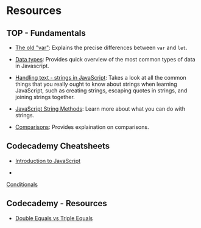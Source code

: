 # Resources

## TOP - Fundamentals
- [The old "var"](https://javascript.info/var): Explains the precise differences between 
`var` and `let`.

- [Data types](https://javascript.info/types): Provides quick overview of the most 
common types of data in Javascript.

- [Handling text - strings in JavaScript](https://developer.mozilla.org/en-US/docs/Learn/JavaScript/First_steps/Strings): 
Takes a look at all the common things that you really ought to know about strings when 
learning JavaScript, such as creating strings, escaping quotes in strings, and joining 
strings together.

- [JavaScript String Methods](https://www.w3schools.com/js/js_string_methods.asp): Learn more about what you can do with strings.

- [Comparisons](https://javascript.info/comparison): Provides explaination 
on comparisons.


## Codecademy Cheatsheets
- [Introduction to 
JavaScript](https://www.codecademy.com/learn/introduction-to-javascript/modules/learn-javascript-introduction/cheatsheet)

- 
[Conditionals](https://www.codecademy.com/learn/introduction-to-javascript/modules/learn-javascript-control-flow/cheatsheet)


## Codecademy - Resources
- [Double Equals vs Triple 
Equals](https://codeburst.io/javascript-double-equals-vs-triple-equals-61d4ce5a121a)

